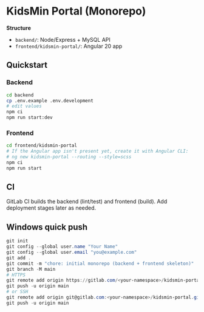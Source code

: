 # KidsMin Portal (Monorepo)

**Structure**
- `backend/`: Node/Express + MySQL API
- `frontend/kidsmin-portal/`: Angular 20 app

## Quickstart

### Backend
```bash
cd backend
cp .env.example .env.development
# edit values
npm ci
npm run start:dev
```

### Frontend
```bash
cd frontend/kidsmin-portal
# If the Angular app isn't present yet, create it with Angular CLI:
# ng new kidsmin-portal --routing --style=scss
npm ci
npm run start
```

## CI
GitLab CI builds the backend (lint/test) and frontend (build). Add deployment stages later as needed.


## Windows quick push
```powershell
git init
git config --global user.name "Your Name"
git config --global user.email "you@example.com"
git add .
git commit -m "chore: initial monorepo (backend + frontend skeleton)"
git branch -M main
# HTTPS
git remote add origin https://gitlab.com/<your-namespace>/kidsmin-portal.git
git push -u origin main
# or SSH
git remote add origin git@gitlab.com:<your-namespace>/kidsmin-portal.git
git push -u origin main
```
